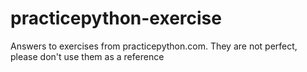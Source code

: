 # practicepython-exerciseAnswers to exercises from practicepython.com. They are not perfect, please don't use them as a reference